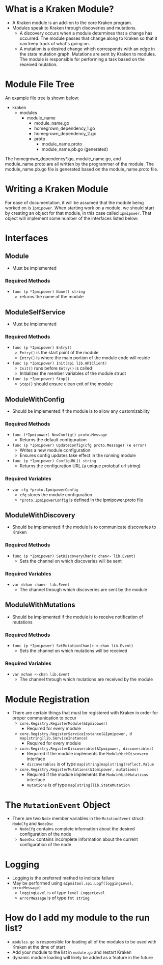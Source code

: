 # What is a Kraken Module?
- A Kraken module is an add-on to the core Kraken program. 
- Modules speak to Kraken through discoveries and mutations. 
  - A discovery occurs when a module determines that a change has occurred. The module passes that change along to Kraken so that it can keep track of what's going on.
  - A mutation is a desired change which corresponds with an edge in the state mutation graph. Mutations are sent by Kraken to modules. The module is responsible for performing a task based on the received mutation.

# Module File Tree
An example file tree is shown below:
- kraken
  - modules
    - module_name
      - module_name.go
      - homegrown_dependency_1.go
      - homegrown_dependency_2.go
      - proto
        - module_name.proto
        - module_name.pb.go (generated)

The homegrown_dependency*.go, module_name.go, and module_name.proto are all written by the programmer of the module. The module_name.pb.go file is generated based on the module_name.proto file.

# Writing a Kraken Module
For ease of documentation, it will be assumed that the module being worked on is `Ipmipower`. When starting work on a module, we should start by creating an object for that module, in this case called `Ipmipower`. That object will implement some number of the interfaces listed below:

# Interfaces
## Module
- Must be implemented
### Required Methods
- `func (p *Ipmipower) Name() string`
  - returns the name of the module

## ModuleSelfService
- Must be implemented
### Required Methods
- `func (p *Ipmipower) Entry()`
  - `Entry()` is the start point of the module
  - `Entry()` is where the main portion of the module code will reside
- `func (p *Ipmipower) Init(api lib.APIClient)`
  - `Init()` runs before `Entry()` is called
  - Initializes the member variables of the module struct
- `func (p *Ipmipower) Stop()`
  - `Stop()` should ensure clean exit of the module

## ModuleWithConfig
- Should be implemented if the module is to allow any customizability
### Required Methods
- `func (*Ipmipower) NewConfig() proto.Message`
  - Returns the default configuration
- `func (p *Ipmipower) UpdateConfig(cfg proto.Message) (e error)`
  - Writes a new module configuration
  - Ensures config updates take effect in the running module
- `func (p *Ipmipower) ConfigURL() string`
  - Returns the configuration URL (a unique protobuf url string)
### Required Variables
- `var cfg *proto.IpmipowerConfig`
  - `cfg` stores the module configuration
  - `*proto.IpmipowerConfig` is defined in the ipmipower.proto file

## ModuleWithDiscovery
- Should be implemented if the module is to communicate discoveries to Kraken
### Required Methods
- `func (p *Ipmipower) SetDiscoveryChan(c chan<- lib.Event)`
  - Sets the channel on which discoveries will be sent
### Required Variables
- `var dchan chan<- lib.Event`
  - The channel through which discoveries are sent by the module

## ModuleWithMutations
- Should be implemented if the module is to receive notification of mutations
### Required Methods
- `func (p *Ipmipower) SetMutationChan(c <-chan lib.Event)`
  - Sets the channel on which mutations will be received
### Required Variables
- `var mchan <-chan lib.Event`
  - The channel through which mutations are received by the module

# Module Registration
- There are certain things that must be registered with Kraken in order for proper communication to occur
  - `core.Registry.RegisterModule(&Ipmipower)`
    - Required for every module
  - `core.Registry.RegisterServiceInstance(&Ipmipower, d map[string]lib.ServiceInstance)`
    - Required for every module
  - `core.Registry.RegisterDiscoverable(&Ipmipower, discoverables)`
    - Required if the module implements the `ModuleWithDiscovery` interface
    - `discoverables` is of type `map[string]map[string]reflect.Value`
  - `core.Registry.RegisterMutations(&Ipmipower, mutations)`
    - Required if the module implements the `ModuleWithMutations` interface
    - `mutations` is of type `map[string]lib.StateMutation`

# The `MutationEvent` Object
- There are two `Node` member variables in the `MutationEvent` struct: `NodeCfg` and `NodeDsc`
  - `NodeCfg` contains complete information about the desired configuration of the node
  - `NodeDsc` contains incomplete information about the current configuration of the node

# Logging
- Logging is the preferred method to indicate failure
- May be performed using `&Ipmitool.api.Logf(loggingLevel, errorMessage)`
  - `loggingLevel` is of type `level LoggerLevel`
  - `errorMessage` is of type `fmt string`

# How do I add my module to the run list?
- `modules.go` is responsible for loading all of the modules to be used with Kraken at the time of start 
- Add your module to the list in `module.go` and restart Kraken
- dynamic module loading will likely be added as a feature in the future